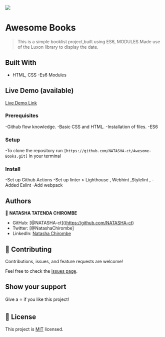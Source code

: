 ![](https://img.shields.io/badge/Microverse-blueviolet)

# Awesome Books

> This is a simple booklist project,built using ES6, MODULES.Made use of the Luxon library to display the date.
> 
## Built With

- HTML, CSS
-Es6 Modules

## Live Demo (available)

[Live Demo Link](https://natasha-ct.github.io/AwesomeBooks/)


### Prerequisites
-Github flow knowledge.
-Basic CSS and HTML.
-Installation of files.
-ES6

### Setup
-To clone the repository run `[https://github.com/NATASHA-ct/Awesome-Books.git]` in your terminal

### Install
-Set up Github Actions
-Set up linter > Lighthouse , Webhint ,Stylelint ,
-Added Eslint
-Add webpack


## Authors

👤 **NATASHA TATENDA CHIROMBE**

- GitHub: [@NATASHA-ct]((https://github.com/NATASHA-ct)
- Twitter: [@NatashaChirombe]
- LinkedIn: [Natasha Chirombe](linkedin.com/in/natasha-chirombe-1531aa17b)

## 🤝 Contributing

Contributions, issues, and feature requests are welcome!

Feel free to check the [issues page](../../issues/).

## Show your support

Give a ⭐️ if you like this project!

## 📝 License

This project is [MIT](./MIT.md) licensed.
